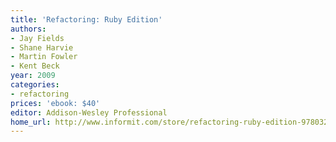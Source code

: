 ```yaml
---
title: 'Refactoring: Ruby Edition'
authors:
- Jay Fields
- Shane Harvie
- Martin Fowler
- Kent Beck
year: 2009
categories:
- refactoring
prices: 'ebook: $40'
editor: Addison-Wesley Professional
home_url: http://www.informit.com/store/refactoring-ruby-edition-9780321603500
---
```

